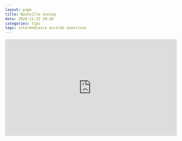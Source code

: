 ```yaml
---
layout: page
title: Nashville tuning
date: 2020-11-22 19:30
categories: tips
tags: intermediaire accords exercices
---
```


<iframe width="560" height="315" src="https://www.youtube.com/embed/BFtzNOEZn5c" frameborder="0" allow="accelerometer; autoplay; clipboard-write; encrypted-media; gyroscope; picture-in-picture" allowfullscreen></iframe>
